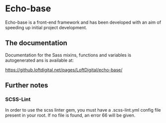 Echo-base
========

Echo-base is a front-end framework and has been developed with an aim of speeding up initial project development.

## The documentation
Documentation for the Sass mixins, functions and variables is autogenerated ans is available at:

https://github.loftdigital.net/pages/LoftDigital/echo-base/


## Further notes 

### SCSS-Lint
In order to use the scss linter gem, you must have a .scss-lint.yml config file present in your root. If no file is found, an error 66 will be given.
